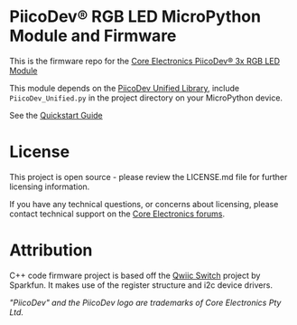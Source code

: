 <!-- TODO update title to be descriptive. Eg.
PiicoDev® [Description] [Part#] MicroPython Module
PiicoDev® Precision Temperature Sensor TMP117 MicroPython Module -->
# PiicoDev® RGB LED MicroPython Module and Firmware

<!-- TODO update link URL with CE SKU -->
This is the firmware repo for the [Core Electronics PiicoDev® 3x RGB LED Module](https://core-electronics.com.au/catalog/product/view/sku/CE07910)

This module depends on the [PiicoDev Unified Library](https://github.com/CoreElectronics/CE-PiicoDev-Unified), include `PiicoDev_Unified.py` in the project directory on your MicroPython device.


See the [Quickstart Guide](https://piico.dev/p13)


# License
This project is open source - please review the LICENSE.md file for further licensing information.

If you have any technical questions, or concerns about licensing, please contact technical support on the [Core Electronics forums](https://forum.core-electronics.com.au/).

# Attribution
C++ code firmware project is based off the [Qwiic Switch](https://github.com/sparkfunX/Qwiic_Switch) project by Sparkfun. It makes use of the register structure and i2c device drivers.

*\"PiicoDev\" and the PiicoDev logo are trademarks of Core Electronics Pty Ltd.*

